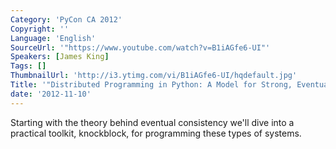 ```yaml
---
Category: 'PyCon CA 2012'
Copyright: ''
Language: 'English'
SourceUrl: '"https://www.youtube.com/watch?v=B1iAGfe6-UI"'
Speakers: [James King]
Tags: []
ThumbnailUrl: 'http://i3.ytimg.com/vi/B1iAGfe6-UI/hqdefault.jpg'
Title: '"Distributed Programming in Python: A Model for Strong, Eventual Consistency"'
date: '2012-11-10'
---
```

Starting with the theory behind eventual consistency we'll dive into a
practical toolkit, knockblock, for programming these types of systems.

